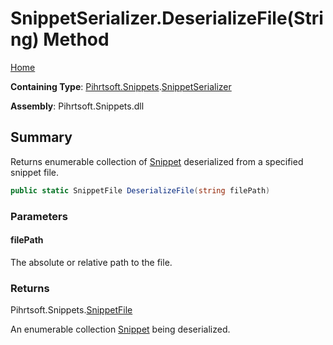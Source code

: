 # SnippetSerializer\.DeserializeFile\(String\) Method

[Home](../../../../README.md)

**Containing Type**: [Pihrtsoft.Snippets](../../README.md)\.[SnippetSerializer](../README.md)

**Assembly**: Pihrtsoft\.Snippets\.dll

## Summary

Returns enumerable collection of [Snippet](../../Snippet/README.md) deserialized from a specified snippet file\.

```csharp
public static SnippetFile DeserializeFile(string filePath)
```

### Parameters

#### filePath

The absolute or relative path to the file\.

### Returns

Pihrtsoft\.Snippets\.[SnippetFile](../../SnippetFile/README.md)

An enumerable collection [Snippet](../../Snippet/README.md) being deserialized\.